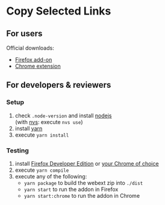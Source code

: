 # Copy Selected Links

## For users

Official downloads:

- [Firefox add-on](https://addons.mozilla.org/en-US/firefox/addon/copy-selected-links/)
- [Chrome extension](https://chrome.google.com/webstore/detail/copy-selected-links/kddpiojgkjnpmgiegglncafdpnigcbij)

## For developers & reviewers

### Setup

1. check `.node-version` and install [nodejs](https://nodejs.org/)  
   (with [nvs](https://github.com/jasongin/nvs): execute `nvs use`)
2. install [yarn](https://yarnpkg.com)
3. execute `yarn install`

### Testing

1. install [Firefox Developer Edition](https://www.mozilla.org/firefox/developer/) or [your Chrome of choice](https://dev.chromium.org/getting-involved/dev-channel)
2. execute `yarn compile`
3. execute any of the following:
   - `yarn package` to build the webext zip into `./dist`
   - `yarn start` to run the addon in Firefox
   - `yarn start:chrome` to run the addon in Chrome
